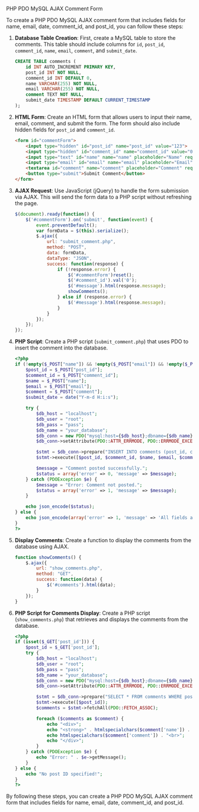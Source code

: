 PHP PDO MySQL AJAX Comment Form

To create a PHP PDO MySQL AJAX comment form that includes fields for name, email, date, comment_id, and post_id, you can follow these steps:

1. **Database Table Creation**: First, create a MySQL table to store the comments. This table should include columns for `id`, `post_id`, `comment_id`, `name`, `email`, `comment`, and `submit_date`.

   ```sql
   CREATE TABLE comments (
       id INT AUTO_INCREMENT PRIMARY KEY,
       post_id INT NOT NULL,
       comment_id INT DEFAULT 0,
       name VARCHAR(255) NOT NULL,
       email VARCHAR(255) NOT NULL,
       comment TEXT NOT NULL,
       submit_date TIMESTAMP DEFAULT CURRENT_TIMESTAMP
   );
   ```

2. **HTML Form**: Create an HTML form that allows users to input their name, email, comment, and submit the form. The form should also include hidden fields for `post_id` and `comment_id`.

   ```html
   <form id="commentForm">
       <input type="hidden" id="post_id" name="post_id" value="123">
       <input type="hidden" id="comment_id" name="comment_id" value="0">
       <input type="text" id="name" name="name" placeholder="Name" required>
       <input type="email" id="email" name="email" placeholder="Email" required>
       <textarea id="comment" name="comment" placeholder="Comment" required></textarea>
       <button type="submit">Submit Comment</button>
   </form>
   ```

3. **AJAX Request**: Use JavaScript (jQuery) to handle the form submission via AJAX. This will send the form data to a PHP script without refreshing the page.

   ```javascript
   $(document).ready(function() {
       $('#commentForm').on('submit', function(event) {
           event.preventDefault();
           var formData = $(this).serialize();
           $.ajax({
               url: "submit_comment.php",
               method: "POST",
               data: formData,
               dataType: "JSON",
               success: function(response) {
                   if (!response.error) {
                       $('#commentForm')reset();
                       $('#comment_id').val('0');
                       $('#message').html(response.message);
                       showComments();
                   } else if (response.error) {
                       $('#message').html(response.message);
                   }
               }
           });
       });
   });
   ```

4. **PHP Script**: Create a PHP script (`submit_comment.php`) that uses PDO to insert the comment into the database.

   ```php
   <?php
   if (!empty($_POST["name"]) && !empty($_POST["email"]) && !empty($_POST["comment"])) {
       $post_id = $_POST["post_id"];
       $comment_id = $_POST["comment_id"];
       $name = $_POST["name"];
       $email = $_POST["email"];
       $comment = $_POST["comment"];
       $submit_date = date("Y-m-d H:i:s");

       try {
           $db_host = "localhost";
           $db_user = "root";
           $db_pass = "pass";
           $db_name = "your_database";
           $db_conn = new PDO("mysql:host={$db_host};dbname={$db_name}", $db_user, $db_pass);
           $db_conn->setAttribute(PDO::ATTR_ERRMODE, PDO::ERRMODE_EXCEPTION);

           $stmt = $db_conn->prepare("INSERT INTO comments (post_id, comment_id, name, email, comment, submit_date) VALUES (?, ?, ?, ?, ?, ?)");
           $stmt->execute([$post_id, $comment_id, $name, $email, $comment, $submit_date]);

           $message = "Comment posted successfully.";
           $status = array('error' => 0, 'message' => $message);
       } catch (PDOException $e) {
           $message = "Error: Comment not posted.";
           $status = array('error' => 1, 'message' => $message);
       }

       echo json_encode($status);
   } else {
       echo json_encode(array('error' => 1, 'message' => 'All fields are required.'));
   }
   ?>
   ```

5. **Display Comments**: Create a function to display the comments from the database using AJAX.

   ```javascript
   function showComments() {
       $.ajax({
           url: "show_comments.php",
           method: "GET",
           success: function(data) {
               $('#comments').html(data);
           }
       });
   }
   ```

6. **PHP Script for Comments Display**: Create a PHP script (`show_comments.php`) that retrieves and displays the comments from the database.

   ```php
   <?php
   if (isset($_GET['post_id'])) {
       $post_id = $_GET['post_id'];
       try {
           $db_host = "localhost";
           $db_user = "root";
           $db_pass = "pass";
           $db_name = "your_database";
           $db_conn = new PDO("mysql:host={$db_host};dbname={$db_name}", $db_user, $db_pass);
           $db_conn->setAttribute(PDO::ATTR_ERRMODE, PDO::ERRMODE_EXCEPTION);

           $stmt = $db_conn->prepare("SELECT * FROM comments WHERE post_id = ? ORDER BY submit_date DESC");
           $stmt->execute([$post_id]);
           $comments = $stmt->fetchAll(PDO::FETCH_ASSOC);

           foreach ($comments as $comment) {
               echo "<div>";
               echo "<strong>" . htmlspecialchars($comment['name']) . "</strong> on " . htmlspecialchars($comment['submit_date']) . "<br>";
               echo htmlspecialchars($comment['comment']) . "<br>";
               echo "</div>";
           }
       } catch (PDOException $e) {
           echo "Error: " . $e->getMessage();
       }
   } else {
       echo "No post ID specified!";
   }
   ?>
   ```

By following these steps, you can create a PHP PDO MySQL AJAX comment form that includes fields for name, email, date, comment_id, and post_id. 